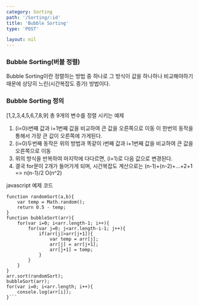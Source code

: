```yaml
---
category: Sorting
path: '/Sorting/:id'
title: 'Bubble Sorting'
type: 'POST'

layout: nil
---
```


### Bubble Sorting(버블 정렬)
Bubble Sorting이란 정렬하는 방법 중 하나로 그 방식이 값을 하나하나 비교해야하기 때문에 상당히 느린(시간복잡도 증가) 방법이다.

### Bubble Sorting 정의

[1,2,3,4,5,6,7,8,9] 총 9개의 변수를 정렬 시키는 예제 
1. (i=0)i번째 값과 i+1번째 값을 비교하여 큰 값을 오른쪽으로 이동
   이 한번의 동작을 통해서 가장 큰 값이 오른쪽에 가게된다.
2. (i=0)두번째 동작은 위의 방법과 똑같이 i번째 값과 i+1번째 값을 비교하여 큰 값을 오른쪽으로 이동
3. 위의 방식을 반복하여 마지막에 다다르면, (i=1)로 다음 값으로 변경된다.
4. 결국 for문이 2개가 들어가게 되며, 시간복잡도 계산으로는 (n-1)+(n-2)+...+2+1 => n(n-1)/2  O(n^2)


javascript  예제 코드

```var arr = [1,2,3,4,5,6,7,8,9];
function randomSort(a,b){
    var temp = Math.random();
    return 0.5 - temp;
}
function bubbleSort(arr){
    for(var i=0; i<arr.length-1; i++){
        for(var j=0; j<arr.length-i-1; j++){
            if(arr[j]>arr[j+1]){
                var temp = arr[j];
                arr[j] = arr[j+1];
                arr[j+1] = temp;
            }
        }
    }
}
arr.sort(randomSort);
bubbleSort(arr);
for(var i=0; i<arr.length; i++){
    console.log(arr[i]);
}```

